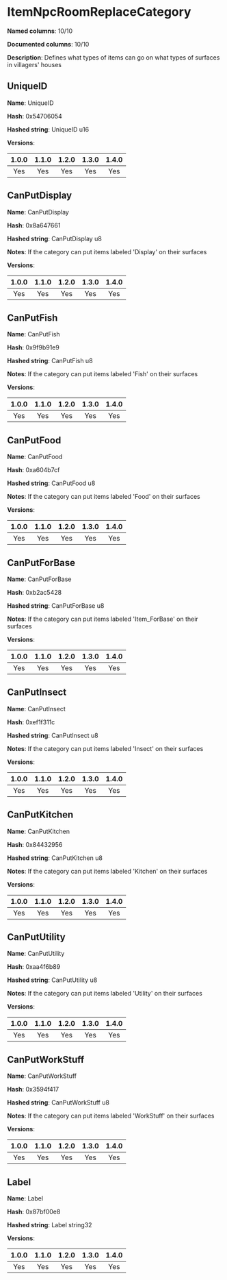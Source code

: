 # ItemNpcRoomReplaceCategory
**Named columns**: 10/10

**Documented columns**: 10/10

**Description**: Defines what types of items can go on what types of surfaces in villagers' houses
## UniqueID

**Name**: UniqueID

**Hash**: 0x54706054

**Hashed string**: UniqueID u16

**Versions**: 

 | 1.0.0 | 1.1.0 | 1.2.0 | 1.3.0 | 1.4.0 |
|:--:|:--:|:--:|:--:|:--:|
| Yes | Yes | Yes | Yes | Yes | 


## CanPutDisplay

**Name**: CanPutDisplay

**Hash**: 0x8a647661

**Hashed string**: CanPutDisplay u8

**Notes**: If the category can put items labeled 'Display' on their surfaces

**Versions**: 

 | 1.0.0 | 1.1.0 | 1.2.0 | 1.3.0 | 1.4.0 |
|:--:|:--:|:--:|:--:|:--:|
| Yes | Yes | Yes | Yes | Yes | 


## CanPutFish

**Name**: CanPutFish

**Hash**: 0x9f9b91e9

**Hashed string**: CanPutFish u8

**Notes**: If the category can put items labeled 'Fish' on their surfaces

**Versions**: 

 | 1.0.0 | 1.1.0 | 1.2.0 | 1.3.0 | 1.4.0 |
|:--:|:--:|:--:|:--:|:--:|
| Yes | Yes | Yes | Yes | Yes | 


## CanPutFood

**Name**: CanPutFood

**Hash**: 0xa604b7cf

**Hashed string**: CanPutFood u8

**Notes**: If the category can put items labeled 'Food' on their surfaces

**Versions**: 

 | 1.0.0 | 1.1.0 | 1.2.0 | 1.3.0 | 1.4.0 |
|:--:|:--:|:--:|:--:|:--:|
| Yes | Yes | Yes | Yes | Yes | 


## CanPutForBase

**Name**: CanPutForBase

**Hash**: 0xb2ac5428

**Hashed string**: CanPutForBase u8

**Notes**: If the category can put items labeled 'Item_ForBase' on their surfaces

**Versions**: 

 | 1.0.0 | 1.1.0 | 1.2.0 | 1.3.0 | 1.4.0 |
|:--:|:--:|:--:|:--:|:--:|
| Yes | Yes | Yes | Yes | Yes | 


## CanPutInsect

**Name**: CanPutInsect

**Hash**: 0xef1f311c

**Hashed string**: CanPutInsect u8

**Notes**: If the category can put items labeled 'Insect' on their surfaces

**Versions**: 

 | 1.0.0 | 1.1.0 | 1.2.0 | 1.3.0 | 1.4.0 |
|:--:|:--:|:--:|:--:|:--:|
| Yes | Yes | Yes | Yes | Yes | 


## CanPutKitchen

**Name**: CanPutKitchen

**Hash**: 0x84432956

**Hashed string**: CanPutKitchen u8

**Notes**: If the category can put items labeled 'Kitchen' on their surfaces

**Versions**: 

 | 1.0.0 | 1.1.0 | 1.2.0 | 1.3.0 | 1.4.0 |
|:--:|:--:|:--:|:--:|:--:|
| Yes | Yes | Yes | Yes | Yes | 


## CanPutUtility

**Name**: CanPutUtility

**Hash**: 0xaa4f6b89

**Hashed string**: CanPutUtility u8

**Notes**: If the category can put items labeled 'Utility' on their surfaces

**Versions**: 

 | 1.0.0 | 1.1.0 | 1.2.0 | 1.3.0 | 1.4.0 |
|:--:|:--:|:--:|:--:|:--:|
| Yes | Yes | Yes | Yes | Yes | 


## CanPutWorkStuff

**Name**: CanPutWorkStuff

**Hash**: 0x3594f417

**Hashed string**: CanPutWorkStuff u8

**Notes**: If the category can put items labeled 'WorkStuff' on their surfaces

**Versions**: 

 | 1.0.0 | 1.1.0 | 1.2.0 | 1.3.0 | 1.4.0 |
|:--:|:--:|:--:|:--:|:--:|
| Yes | Yes | Yes | Yes | Yes | 


## Label

**Name**: Label

**Hash**: 0x87bf00e8

**Hashed string**: Label string32

**Versions**: 

 | 1.0.0 | 1.1.0 | 1.2.0 | 1.3.0 | 1.4.0 |
|:--:|:--:|:--:|:--:|:--:|
| Yes | Yes | Yes | Yes | Yes | 


